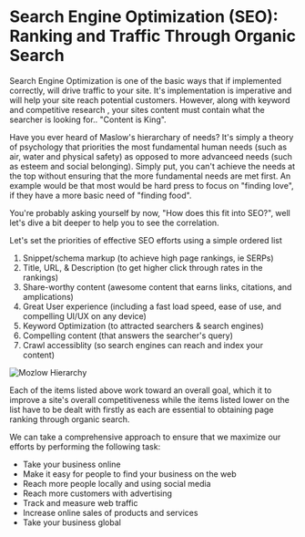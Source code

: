 # Search Engine Optimization (SEO): Ranking and Traffic Through Organic Search

Search Engine Optimization is one of the basic ways that if implemented correctly, will drive traffic to your site.  It's implementation is imperative and will help your site reach potential customers. However, along with keyword and competitive research , your sites content must contain what the searcher is looking for.. "Content is King".

Have you ever heard of Maslow's hierarchary of needs?  It's simply a theory of psychology that priorities the most fundamental human needs (such as air, water and physical safety) as opposed to more advanceed needs (such as esteem and social belonging).  Simply put, you can't achieve the needs at the top without ensuring that the more fundamental needs are met first. An example would be that most would be hard press to focus on "finding love", if they have a more basic need of "finding food".

You're probably asking yourself by now, "How does this fit into SEO?", well let's dive a bit deeper to help you to see the correlation.

Let's set the priorities of effective SEO efforts using a simple ordered list

1. Snippet/schema markup (to achieve high page rankings, ie SERPs)
2. Title, URL, & Description (to get higher click through rates in the rankings)
3. Share-worthy content (awesome content that earns links, citations, and amplications)
4. Great User experience (including a fast load speed, ease of use, and compelling UI/UX on any device)
5. Keyword Optimization (to attracted searchers & search engines)
6. Compelling content (that answers the searcher's query)
7. Crawl accessiblity (so search engines can reach and index your content)

![Mozlow Hierarchy]({{site.url}}/assets/images/mozlow_hierarchy.svg)

Each of the items listed above work toward an overall goal, which it to improve a site's overall competitiveness while the items listed lower on the list have to be dealt with firstly as each are essential to obtaining page ranking through organic search.

We can take a comprehensive approach to ensure that we maximize our efforts by performing the following task:

- Take your business online
- Make it easy for people to find your business on the web
- Reach more people locally and using social media
- Reach more customers with advertising
- Track and measure web traffic
- Increase online sales of products and services
- Take your business global



